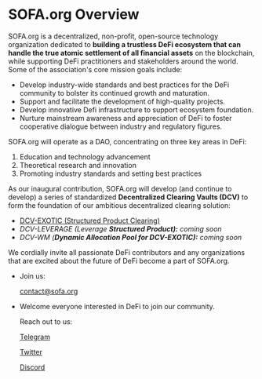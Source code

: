 # SOFA.org Overview

SOFA.org is a decentralized, non-profit, open-source technology organization dedicated to **building a trustless DeFi ecosystem that can handle the true atomic settlement of all financial assets** on the blockchain, while supporting DeFi practitioners and stakeholders around the world.  Some of the association's core mission goals include:

- Develop industry-wide standards and best practices for the DeFi community to bolster its continued growth and maturation.
- Support and facilitate the development of high-quality projects.
- Develop innovative Defi infrastructure to support ecosystem foundation.
- Nurture mainstream awareness and appreciation of DeFi to foster cooperative dialogue between industry and regulatory figures.

SOFA.org will operate as a DAO, concentrating on three key areas in DeFi:

1. Education and technology advancement
2. Theoretical research and innovation
3. Promoting industry standards and setting best practices

As our inaugural contribution, SOFA.org will develop (and continue to develop) a series of standardized **Decentralized Clearing Vaults (DCV)** to form the foundation of our ambitious decentralized clearing solution:

- [DCV-EXOTIC (Structured Product Clearing)](02-protocols/01-dcv-exotic.md)
- _DCV-LEVERAGE (Leverage __Structured __Product__):__ coming soon_
- _DCV-WM (__Dynamic Allocation __Pool for DCV-EXOTIC__):__ coming soon_

We cordially invite all passionate DeFi contributors and any organizations that are excited about the future of DeFi become a part of SOFA.org.

+ Join us:

    [contact@sofa.org](mailto:contact@sofa.org)

+ Welcome everyone interested in DeFi to join our community. 
    
    Reach out to us:

    [Telegram](https://t.me/sofa_org)

    [Twitter](https://twitter.com/SOFA_org_Web3)

    [Discord](https://discord.gg/SXe4YJCEX2)


